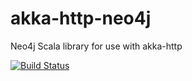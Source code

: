 akka-http-neo4j
===============
Neo4j Scala library for use with akka-http

[![Build Status](https://travis-ci.org/felixmulder/akka-http-neo4j.svg?branch=master)](https://travis-ci.org/felixmulder/akka-http-neo4j)

